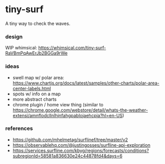 # tiny-surf

A tiny way to check the waves.

### design

WIP whimsical: https://whimsical.com/tiny-surf-RaVBmPqAwErJb2BGGa9rWe

### ideas

* swell map w/ polar area: https://www.chartjs.org/docs/latest/samples/other-charts/polar-area-center-labels.html
* spots w/ info on a map
* more abstract charts
* chrome plugin / home view thing (similar to https://chrome.google.com/webstore/detail/whats-the-weather-extensi/amnflodcllnlhjnfahgpablojaehcpia?hl=en-US)

### references

* https://github.com/mhelmetag/surflinef/tree/master/v2
* https://observablehq.com/@justingosses/surfline-api-exploration
* https://services.surfline.com/kbyg/regions/forecasts/conditions?subregionId=58581a836630e24c44878fd4&days=6
